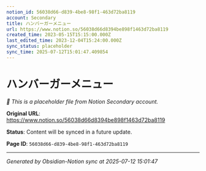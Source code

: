```yaml
---
notion_id: 56038d66-d839-4be8-98f1-463d72ba8119
account: Secondary
title: ハンバーガーメニュー
url: https://www.notion.so/56038d66d8394be898f1463d72ba8119
created_time: 2023-05-15T15:15:00.000Z
last_edited_time: 2023-12-04T15:24:00.000Z
sync_status: placeholder
sync_time: 2025-07-12T15:01:47.409854
---
```


# ハンバーガーメニュー

*🔄 This is a placeholder file from Notion Secondary account.*

**Original URL**: https://www.notion.so/56038d66d8394be898f1463d72ba8119

**Status**: Content will be synced in a future update.

**Page ID**: `56038d66-d839-4be8-98f1-463d72ba8119`

---

*Generated by Obsidian-Notion sync at 2025-07-12 15:01:47*
